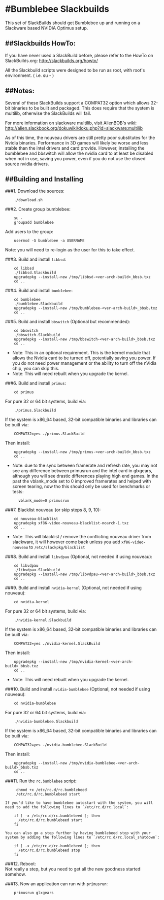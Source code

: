 #Bumblebee Slackbuilds
=====================

This set of SlackBuilds should get Bumblebee up and running on a
Slackware based NVIDIA Optimus setup.

##Slackbuilds HowTo:
------------------
  If you have never used a SlackBuild before, please refer to the HowTo
  on SlackBuilds.org: http://slackbuilds.org/howto/

  All the Slackbuild scripts were designed to be run as root, with root's
  environment. ( i.e. su - )

##Notes:
------
  Several of these SlackBuilds support a COMPAT32 option which
  allows 32-bit binaries to be built and packaged.  This does
  require that the system is multilib, otherwise the SlackBuilds 
  will fail.

  For more information on slackware multilib, visit AlienBOB's wiki:
  http://alien.slackbook.org/dokuwiki/doku.php?id=slackware:multilib

  As of this time, the nouveau drivers are still pretty poor substitutes
  for the Nvidia binaries. Performance in 3D games will likely be worse
  and less stable than the intel drivers and card provide.  However,
  installing the bumblebee and bbswitch will allow the nvidia card to at
  least be disabled when not in use, saving you power, even if you do not
  use the closed source nvidia drivers.

##Building and Installing
-----------------------

###1. Download the sources:  
```
    ./download.sh  
```

###2. Create group bumblebee:  
```
    su -
    groupadd bumblebee
```
  Add users to the group:  
```
    usermod -G bumblebee -a USERNAME
```
  Note: you will need to re-login as the user for this to take effect.

###3. Build and install `libbsd`:  
```
    cd libbsd  
    ./libbsd.Slackbuild  
    upgradepkg --install-new /tmp/libbsd-<ver-arch-build>_bbsb.txz  
    cd ..
```

###4. Build and install `bumblebee`:  
```
    cd bumblebee  
    ./bumblebee.Slackbuild  
    upgradepkg --install-new /tmp/bumblebee-<ver-arch-build>_bbsb.txz  
    cd ..  
```

###5. Build and install `bbswitch` (Optional but recommended):  
```
    cd bbswitch  
    ./bbswitch.Slackbuild  
    upgradepkg --install-new /tmp/bbswitch-<ver-arch-build>_bbsb.txz  
    cd ..  
```
  - Note:
  This in an optional requirement.  This is the kernel module that allows 
  the Nvidia card to be turned off, potentially saving you power.  If you 
  do not need power management or the ability to turn off the nVidia chip, 
  you can skip this.
  - Note: This will need rebuilt when you upgrade the kernel.  

###6. Build and install `primus`:  
```
    cd primus
```
  For pure 32 or 64 bit systems, build via:  
```
    ./primus.Slackbuild  
```
  If the system is x86_64 based, 32-bit compatible binaries and
  libraries can be built via:  
```
    COMPAT32=yes ./primus.SlackBuild  
```
  Then install:  
```
    upgradepkg --install-new /tmp/primus-<ver-arch-build>_bbsb.txz  
    cd ..  
```
  - Note: due to the sync between framerate and refresh rate, you may not see any difference between primusrun and the intel card in glxgears, although you will see drastic differences playing high end games.  In the past the vblank_mode set to 0 improved framerates and helped with screen tearing, now tho this should only be used for benchmarks or tests:  
```
      vblank_mode=0 primusrun
```

###7. Blacklist nouveau (or skip steps 8, 9, 10):  
```
    cd nouveau-blacklist
    upgradepkg xf86-video-nouveau-blacklist-noarch-1.txz
    cd ..
```
  - Note:
  This will blacklist / remove the conflicting nouveau driver from 
  slackware, it will however come back unless you add `xf86-video-nouveau`
  to `/etc/slackpkg/blacklist`  

###8. Build and install `libvdpau` (Optional, not needed if using nouveau):  
```
    cd libvdpau  
    ./libvdpau.Slackbuild  
    upgradepkg --install-new /tmp/libvdpau-<ver-arch-build>_bbsb.txz  
    cd ..  
```

###9. Build and install `nvidia-kernel` (Optional, not needed if using nouveau):  
```
    cd nvidia-kernel  
```
  For pure 32 or 64 bit systems, build via:
```
    ./nvidia-kernel.Slackbuild  
```
  If the system is x86_64 based, 32-bit compatible binaries and
  libraries can be built via:  
```
    COMPAT32=yes ./nvidia-kernel.SlackBuild  
```
  Then install:  
```
    upgradepkg --install-new /tmp/nvidia-kernel-<ver-arch-build>_bbsb.txz
    cd ..  
```
  - Note: This will need rebuilt when you upgrade the kernel.  

###10. Build and install `nvidia-bumblebee` (Optional, not needed if using nouveau):  
```
    cd nvidia-bumblebee  
```
  For pure 32 or 64 bit systems, build via:  
```
    ./nvidia-bumblebee.Slackbuild  
```
  If the system is x86_64 based, 32-bit compatible binaries and libraries can 
  be built via:  
```
    COMPAT32=yes ./nvidia-bumblebee.SlackBuild  
```
  Then install:  
```
    upgradepkg --install-new /tmp/nvidia-bumblebee-<ver-arch-build>_bbsb.txz  
    cd ..  
```

###11. Run the `rc.bumblebee` script:  
```
     chmod +x /etc/rc.d/rc.bumblebeed  
     /etc/rc.d/rc.bumblebeed start  
```
    If you'd like to have bumblebee autostart with the system, you will
    need to add the following lines to `/etc/rc.d/rc.local`:  
```
    if [ -x /etc/rc.d/rc.bumblebeed ]; then  
      /etc/rc.d/rc.bumblebeed start  
    fi  
```
    You can also go a step further by having bumblebeed stop with your
    system by adding the following lines to `/etc/rc.d/rc.local_shutdown`:  
```
    if [ -x /etc/rc.d/rc.bumblebeed ]; then  
      /etc/rc.d/rc.bumblebeed stop  
    fi  
```

###12. Reboot:  
  Not really a step, but you need to get all the new goodness started somehow.

###13. Now an application can run with `primusrun`:  
```
    primusrun glxgears  
```
